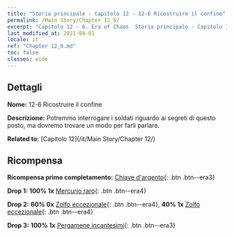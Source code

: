 ```yaml
---
title: "Storia principale - Capitolo 12 - 12-6 Ricostruire il confine"
permalink: /Main Story/Chapter 12_6/
excerpt: "Capitolo 12 - 6. Era of Chaos  Storia principale - Capitolo 12_6. 12-6 Ricostruire il confine"
last_modified_at: 2021-04-01
locale: it
ref: "Chapter 12_6.md"
toc: false
classes: wide
---
```


## Dettagli

 **Nome:** 12-6 Ricostruire il confine

 **Descrizione:** Potremmo interrogare i soldati riguardo ai segreti di questo posto, ma dovremo trovare un modo per farli parlare.

 **Related to:** [Capitolo 12](/it/Main Story/Chapter 12/)

## Ricompensa

 **Ricompensa primo completamento:** [Chiave d'argento](/it/Items/con_693/){: .btn .btn--era3}

 **Drop 1:** **100% 1x** [Mercurio raro](/it/Items/mat_42/){: .btn .btn--era4}

 **Drop 2:** **60% 0x** [Zolfo eccezionale](/it/Items/mat_36/){: .btn .btn--era4}, **40% 1x** [Zolfo eccezionale](/it/Items/mat_36/){: .btn .btn--era4}

 **Drop 3:** **100% 1x** [Pergamene incantesimi](/it/Items/con_694/){: .btn .btn--era3}

